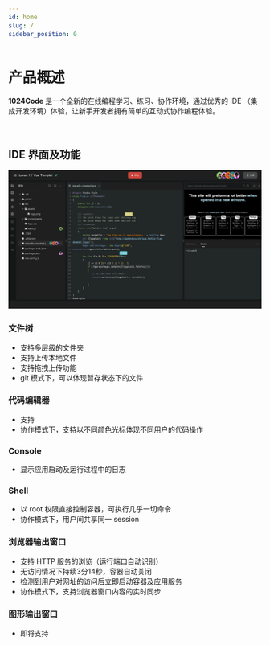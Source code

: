 ```yaml
---
id: home
slug: /
sidebar_position: 0
---
```

# 产品概述
 **1024Code** 是一个全新的在线编程学习、练习、协作环境，通过优秀的 IDE （集成开发环境）体验，让新手开发者拥有简单的互动式协作编程体验。  

<br />

## IDE 界面及功能

![1024Code 产品设计图](./assets/IDE界面.png)



### 文件树

* 支持多层级的文件夹
* 支持上传本地文件
* 支持拖拽上传功能
* git 模式下，可以体现暂存状态下的文件

### 代码编辑器

* 支持
* 协作模式下，支持以不同颜色光标体现不同用户的代码操作

### Console

- 显示应用启动及运行过程中的日志

### Shell

* 以 root 权限直接控制容器，可执行几乎一切命令
* 协作模式下，用户间共享同一 session

### 浏览器输出窗口

* 支持 HTTP 服务的浏览（运行端口自动识别）
* 无访问情况下持续3分14秒，容器自动关闭
* 检测到用户对网址的访问后立即启动容器及应用服务
* 协作模式下，支持浏览器窗口内容的实时同步

### 图形输出窗口

* 即将支持